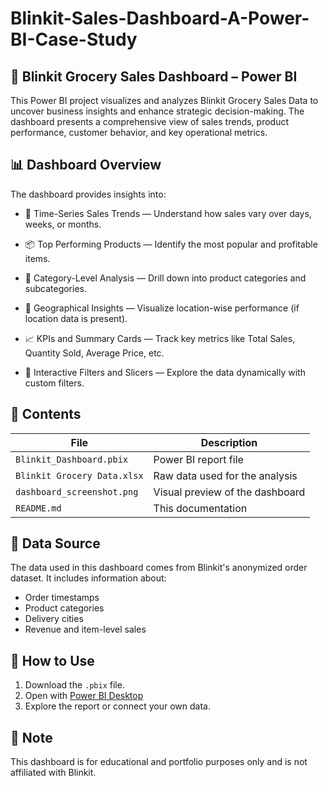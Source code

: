# Blinkit-Sales-Dashboard-A-Power-BI-Case-Study
## 🛒 Blinkit Grocery Sales Dashboard – Power BI

This Power BI project visualizes and analyzes Blinkit Grocery Sales Data to uncover business insights and enhance strategic decision-making. The dashboard presents a comprehensive view of sales trends, product performance, customer behavior, and key operational metrics.
## 📊 Dashboard Overview

The dashboard provides insights into:

- 📅 Time-Series Sales Trends — Understand how sales vary over days, weeks, or months.

- 📦 Top Performing Products — Identify the most popular and profitable items.

- 🛒 Category-Level Analysis — Drill down into product categories and subcategories.

- 📍 Geographical Insights — Visualize location-wise performance (if location data is present).

- 📈 KPIs and Summary Cards — Track key metrics like Total Sales, Quantity Sold, Average Price, etc.

- 🔎 Interactive Filters and Slicers — Explore the data dynamically with custom filters.

## 📁 Contents

| File | Description |
|------|-------------|
| `Blinkit_Dashboard.pbix` | Power BI report file |
| `Blinkit Grocery Data.xlsx` | Raw data used for the analysis |
| `dashboard_screenshot.png` | Visual preview of the dashboard |
| `README.md` | This documentation |

## 🧾 Data Source

The data used in this dashboard comes from Blinkit's anonymized order dataset. It includes information about:

- Order timestamps
- Product categories
- Delivery cities
- Revenue and item-level sales

## 🚀 How to Use

1. Download the `.pbix` file.
2. Open with [Power BI Desktop](https://powerbi.microsoft.com/)
3. Explore the report or connect your own data.

## 📌 Note

This dashboard is for educational and portfolio purposes only and is not affiliated with Blinkit.
